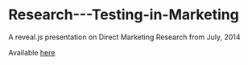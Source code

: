 Research---Testing-in-Marketing
===============================

A reveal.js presentation on Direct Marketing Research from July, 2014

Available [here](http://jtcond13.github.io/Research---Testing-in-Marketing/)
